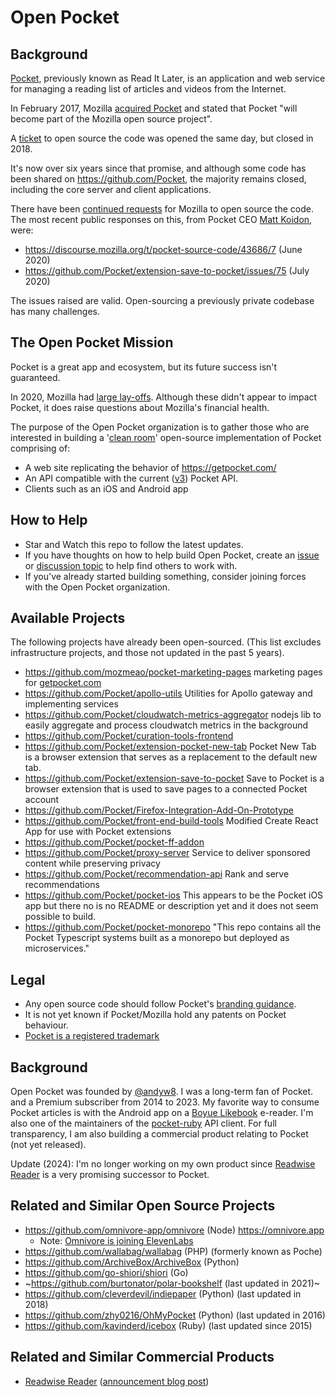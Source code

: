 # Open Pocket

## Background

[Pocket](https://en.wikipedia.org/wiki/Pocket_(service)), previously known as Read It Later, is an application and web service for managing a reading list of articles and videos from the Internet.

In February 2017, Mozilla [acquired Pocket](https://blog.mozilla.org/blog/2017/02/27/mozilla-acquires-pocket/) and stated that Pocket "will become part of the Mozilla open source project".

A [ticket](https://bugzilla.mozilla.org/show_bug.cgi?id=1343006) to open source the code was opened the same day, but closed in 2018.

It's now over six years since that promise, and although some code has been shared on https://github.com/Pocket, the majority remains closed, including the core server and client applications.

There have been [continued requests](https://discourse.mozilla.org/t/pocket-source-code/43686/7) for Mozilla to open source the code. The most recent public responses on this, from Pocket CEO [Matt Koidon](https://twitter.com/mkoidin?lang=en), were:

* https://discourse.mozilla.org/t/pocket-source-code/43686/7 (June 2020)
* https://github.com/Pocket/extension-save-to-pocket/issues/75 (July 2020)

The issues raised are valid. Open-sourcing a previously private codebase has many challenges.

## The Open Pocket Mission

Pocket is a great app and ecosystem, but its future success isn't guaranteed.

In 2020, Mozilla had [large lay-offs](https://arstechnica.com/information-technology/2020/08/firefox-maker-mozilla-lays-off-250-workers-says-covid-19-lowered-revenue/). Although these didn't appear to impact Pocket, it does raise questions about Mozilla's financial health.

The purpose of the Open Pocket organization is to gather those who are interested in building a '[clean room](https://en.wikipedia.org/wiki/Clean_room_design)' open-source implementation of Pocket comprising of:
* A web site replicating the behavior of https://getpocket.com/
* An API compatible with the current ([v3](https://getpocket.com/developer/docs/v3/retrieve)) Pocket API.
* Clients such as an iOS and Android app

## How to Help

* Star and Watch this repo to follow the latest updates.
* If you have thoughts on how to help build Open Pocket, create an [issue](https://github.com/open-pocket/open-pocket/issues) or [discussion topic](https://github.com/open-pocket/open-pocket/discussions) to help find others to work with.
* If you've already started building something, consider joining forces with the Open Pocket organization.

## Available Projects

The following projects have already been open-sourced. (This list excludes infrastructure projects, and those not updated in the past 5 years).

* https://github.com/mozmeao/pocket-marketing-pages marketing pages for [getpocket.com](https://getpocket.com)
* https://github.com/Pocket/apollo-utils Utilities for Apollo gateway and implementing services
* https://github.com/Pocket/cloudwatch-metrics-aggregator nodejs lib to easily aggregate and process cloudwatch metrics in the background
* https://github.com/Pocket/curation-tools-frontend
* https://github.com/Pocket/extension-pocket-new-tab Pocket New Tab is a browser extension that serves as a replacement to the default new tab.
* https://github.com/Pocket/extension-save-to-pocket Save to Pocket is a browser extension that is used to save pages to a connected Pocket account
* https://github.com/Pocket/Firefox-Integration-Add-On-Prototype
* https://github.com/Pocket/front-end-build-tools Modified Create React App for use with Pocket extensions
* https://github.com/Pocket/pocket-ff-addon
* https://github.com/Pocket/proxy-server Service to deliver sponsored content while preserving privacy
* https://github.com/Pocket/recommendation-api Rank and serve recommendations
* https://github.com/Pocket/pocket-ios This appears to be the Pocket iOS app but there no is no README or description yet and it does not seem possible to build.
* https://github.com/Pocket/pocket-monorepo "This repo contains all the Pocket Typescript systems built as a monorepo but deployed as microservices."

## Legal

* Any open source code should follow Pocket's [branding guidance](https://getpocket.com/developer/docs/branding).
* It is not yet known if Pocket/Mozilla hold any patents on Pocket behaviour.
* [Pocket is a registered trademark](https://news.ycombinator.com/item?id=9520668)

## Background

Open Pocket was founded by [@andyw8](https://github.com/andyw8). I was a long-term fan of Pocket. and a Premium subscriber from 2014 to 2023.
My favorite way to consume Pocket articles is with the Android app on a [Boyue Likebook](https://twitter.com/BoyueTechnology) e-reader.
I'm also one of the maintainers of the [pocket-ruby](https://github.com/turadg/pocket-ruby) API client.
For full transparency, I am also building a commercial product relating to Pocket (not yet released).

Update (2024): I'm no longer working on my own product since [Readwise Reader](https://readwise.io/read) is a very promising successor to Pocket.

## Related and Similar Open Source Projects

* https://github.com/omnivore-app/omnivore (Node) https://omnivore.app
  * Note: [Omnivore is joining ElevenLabs](https://blog.omnivore.app/p/omnivore-is-joining-elevenlabs)
* https://github.com/wallabag/wallabag (PHP) (formerly known as Poche)
* https://github.com/ArchiveBox/ArchiveBox (Python)
* https://github.com/go-shiori/shiori (Go)
* ~https://github.com/burtonator/polar-bookshelf (last updated in 2021)~
* https://github.com/cleverdevil/indiepaper (Python) (last updated in 2018)
* https://github.com/zhy0216/OhMyPocket (Python) (last updated in 2016)
* https://github.com/kavinderd/icebox (Ruby) (last updated since 2015)

## Related and Similar Commercial Products

* [Readwise Reader](https://readwise.io/read) ([announcement blog post](https://blog.readwise.io/the-next-chapter-of-reader-public-beta/))
